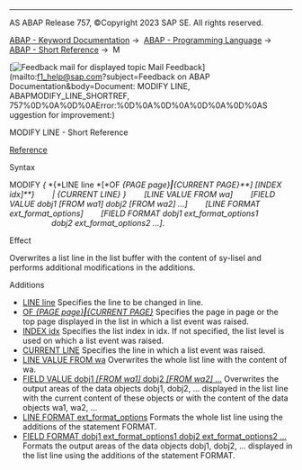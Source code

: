   

* * *

AS ABAP Release 757, ©Copyright 2023 SAP SE. All rights reserved.

[ABAP - Keyword Documentation](https://help.sap.com/doc/abapdocu_757_index_htm/7.57/en-US/abenabap.htm) →  [ABAP - Programming Language](https://help.sap.com/doc/abapdocu_757_index_htm/7.57/en-US/abenabap_reference.htm) →  [ABAP - Short Reference](https://help.sap.com/doc/abapdocu_757_index_htm/7.57/en-US/abenabap_shortref.htm) →  M

 [![](Mail.gif?object=Mail.gif&sap-language=EN "Feedback mail for displayed topic") Mail Feedback](mailto:f1_help@sap.com?subject=Feedback on ABAP Documentation&body=Document: MODIFY LINE, ABAPMODIFY_LINE_SHORTREF, 757%0D%0A%0D%0AError:%0D%0A%0D%0A%0D%0A%0D%0AS
uggestion for improvement:)

MODIFY LINE - Short Reference

[Reference](https://help.sap.com/doc/abapdocu_757_index_htm/7.57/en-US/abapmodify_line.htm)

Syntax

MODIFY *{* *{*LINE line *\[*OF *{*PAGE page*}**|**{*CURRENT PAGE*}**\]* *\[*INDEX idx*\]**}*
       *|* *{*CURRENT LINE*}* *}*
       *\[*LINE VALUE FROM wa*\]*
       *\[*FIELD VALUE dobj1 *\[*FROM wa1*\]* dobj2 *\[*FROM wa2*\]* ...*\]*
       *\[*LINE FORMAT ext\_format\_options*\]*
       *\[*FIELD FORMAT dobj1 ext\_format\_options1
                     dobj2 ext\_format\_options2 ...*\]*.

Effect

Overwrites a list line in the list buffer with the content of sy-lisel and performs additional modifications in the additions.

Additions   

-   [LINE line](https://help.sap.com/doc/abapdocu_757_index_htm/7.57/en-US/abapmodify_line.htm)
    Specifies the line to be changed in line.
-   [OF *{*PAGE page*}**|**{*CURRENT PAGE*}*](https://help.sap.com/doc/abapdocu_757_index_htm/7.57/en-US/abapmodify_line.htm)
    Specifies the page in page or the top page displayed in the list in which a list event was raised.
-   [INDEX idx](https://help.sap.com/doc/abapdocu_757_index_htm/7.57/en-US/abapmodify_line.htm)
    Specifies the list index in idx. If not specified, the list level is used on which a list event was raised.
-   [CURRENT LINE](https://help.sap.com/doc/abapdocu_757_index_htm/7.57/en-US/abapmodify_line.htm)
    Specifies the line in which a list event was raised.
-   [LINE VALUE FROM wa](https://help.sap.com/doc/abapdocu_757_index_htm/7.57/en-US/abapmodify_line_modification.htm)
    Overwrites the whole list line with the content of wa.
-   [FIELD VALUE dobj1 *\[*FROM wa1*\]* dobj2 *\[*FROM wa2*\]* ...](https://help.sap.com/doc/abapdocu_757_index_htm/7.57/en-US/abapmodify_line_modification.htm)
    Overwrites the output areas of the data objects dobj1, dobj2, ... displayed in the list line with the current content of these objects or with the content of the data objects wa1, wa2, ...
-   [LINE FORMAT ext\_format\_options](https://help.sap.com/doc/abapdocu_757_index_htm/7.57/en-US/abapmodify_line_modification.htm)
    Formats the whole list line using the additions of the statement FORMAT.
-   [FIELD FORMAT dobj1 ext\_format\_options1 dobj2 ext\_format\_options2 ...](https://help.sap.com/doc/abapdocu_757_index_htm/7.57/en-US/abapmodify_line_modification.htm)
    Formats the output areas of the data objects dobj1, dobj2, ... displayed in the list line using the additions of the statement FORMAT.